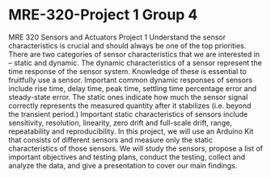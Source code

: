 # MRE-320-Project 1 Group 4
MRE 320 Sensors and Actuators Project 1
  Understand the sensor characteristics is crucial and should always be one of the top priorities. There are two categories of sensor characteristics that we are interested in – static and dynamic. The dynamic characteristics of a sensor represent the time response of the sensor system. Knowledge of these is essential to fruitfully use a sensor. Important common dynamic responses of sensors include rise time, delay time, peak time, settling time percentage error and steady-state error. The static ones indicate how much the sensor signal correctly represents the measured quantity after it stabilizes (i.e. beyond the transient period.) Important static characteristics of sensors include sensitivity, resolution, linearity, zero drift and full-scale drift, range, repeatability and reproducibility.
  In this project, we will use an Arduino Kit that consists of different sensors and measure only the static characteristics of those sensors. We will study the sensors, propose a list of important objectives and testing plans, conduct the testing, collect and analyze the data, and give a presentation to cover our main findings.
